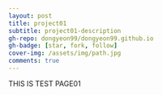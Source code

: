 ```yaml
---
layout: post
title: project01
subtitle: project01-description
gh-repo: dongyeon99/dongyeon99.github.io
gh-badge: [star, fork, follow]
cover-img: /assets/img/path.jpg
comments: true
---
```


THIS IS TEST PAGE01
